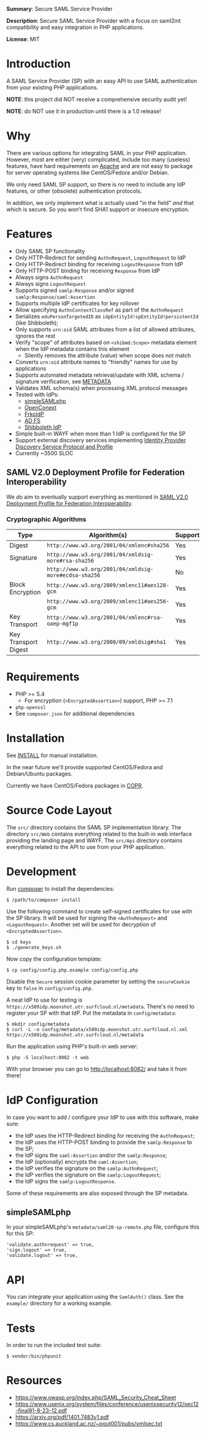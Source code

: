 **Summary**: Secure SAML Service Provider

**Description**: Secure SAML Service Provider with a focus on saml2int 
compatibility and easy integration in PHP applications.

**License**: MIT

# Introduction

A SAML Service Provider (SP) with an easy API to use SAML authentication from
your existing PHP applications.

**NOTE**: this project did NOT receive a comprehensive security audit yet!

**NOTE**: do NOT use it in production until there is a 1.0 release!

# Why

There are various options for integrating SAML in your PHP application. 
However, most are either (very) complicated, include too many (useless) 
features, have hard requirements on [Apache](https://httpd.apache.org/) and are 
not easy to package for server operating systems like CentOS/Fedora and/or 
Debian.

We only need SAML SP support, so there is no need to include any IdP features, 
or other (obsolete) authentication protocols.

In addition, we only implement what is actually used "in the field" *and* that 
which is secure. So you won't find SHA1 support or insecure encryption.

# Features

- Only SAML SP functionality
- Only HTTP-Redirect for sending `AuthnRequest`, `LogoutRequest` to IdP
- Only HTTP-Redirect binding for receiving `LogoutResponse` from IdP
- Only HTTP-POST binding for receiving `Response` from IdP
- Always signs `AuthnRequest`
- Always signs `LogoutRequest`
- Supports signed `samlp:Response` and/or signed 
  `samlp:Response/saml:Assertion`
- Supports multiple IdP certificates for key rollover
- Allow specifying `AuthnContextClassRef` as part of the `AuthnRequest`
- Serializes `eduPersonTargetedID` as `idpEntityId!spEntityId!persistentId` 
  (like Shibboleth);
- Only supports `urn:oid` SAML attributes from a list of allowed attributes, 
  ignores the rest
- Verify "scope" of attributes based on `<shibmd:Scope>` metadata element when
  the IdP metadata contains this element
    - Silently removes the attribute (value) when scope does not match
- Converts `urn:oid` attribute names to "friendly" names for use by 
  applications
- Supports automated metadata retrieval/update with XML schema / signature 
  verification, see [METADATA](METADATA.md)
- Validates XML schema(s) when processing XML protocol messages
- Tested with IdPs:
    - [simpleSAMLphp](https://simplesamlphp.org/)
    - [OpenConext](https://openconext.org/)
    - [FrkoIdP](https://github.com/fkooman/php-saml-idp/)
    - [AD FS](https://en.wikipedia.org/wiki/Active_Directory_Federation_Services)
    - [Shibboleth IdP](https://www.shibboleth.net/products/identity-provider/)
- Simple built-in WAYF when more than 1 IdP is configured for the SP
- Support external discovery services implementing 
  [Identity Provider Discovery Service Protocol and Profile](https://docs.oasis-open.org/security/saml/Post2.0/sstc-saml-idp-discovery.html)
- Currently ~3500 SLOC

## SAML V2.0 Deployment Profile for Federation Interoperability 

We _do_ aim to eventually support everything as mentioned in 
[SAML V2.0 Deployment Profile for Federation Interoperability](https://kantarainitiative.github.io/SAMLprofiles/saml2int.html).

### Cryptographic Algorithms

| Type                 | Algorithm(s)                                          | Supported | 
| -------------------- | ----------------------------------------------------- | --------- |
| Digest               | `http://www.w3.org/2001/04/xmlenc#sha256`             | Yes       |
| Signature            | `http://www.w3.org/2001/04/xmldsig-more#rsa-sha256`   | Yes       |
|                      | `http://www.w3.org/2001/04/xmldsig-more#ecdsa-sha256` | No        |
| Block Encryption     | `http://www.w3.org/2009/xmlenc11#aes128-gcm`          | Yes       |
|                      | `http://www.w3.org/2009/xmlenc11#aes256-gcm`          | Yes       |
| Key Transport        | `http://www.w3.org/2001/04/xmlenc#rsa-oaep-mgf1p`     | Yes       |
| Key Transport Digest | `http://www.w3.org/2000/09/xmldsig#sha1`              | Yes       |

# Requirements

- PHP >= 5.4
    - For encryption (`<EncryptedAssertion>`) support, PHP >= 7.1
- `php-openssl`
- See `composer.json` for additional dependencies

# Installation

See [INSTALL](INSTALL.md) for manual installation.

In the near future we'll provide supported CentOS/Fedora and Debian/Ubuntu 
packages.

Currently we have CentOS/Fedora packages in 
[COPR](https://copr.fedorainfracloud.org/coprs/fkooman/php-saml-sp/).

# Source Code Layout

The `src/` directory contains the SAML SP implementation library. The directory
`src/Web` contains everything related to the built-in web interface providing 
the landing page and WAYF. The `src/Api` directory contains everything related
to the API to use from your PHP application.

# Development

Run [composer](https://getcomposer.org/) to install the dependencies:

    $ /path/to/composer install

Use the following command to create self-signed certificates for use with the
SP library. It will be used for signing the `<AuthnRequest>` and 
`<LogoutRequest>`. Another set will be used for decryption of 
`<EncryptedAssertion>`.

    $ cd keys
    $ ./generate_keys.sh

Now copy the configuration template:

    $ cp config/config.php.example config/config.php

Disable the `Secure` session cookie parameter by setting the `secureCookie` key 
to `false` in `config/config.php`.

A neat IdP to use for testing is 
`https://x509idp.moonshot.utr.surfcloud.nl/metadata`. There's no need to register
your SP with that IdP. Put the metadata in `config/metadata`:

    $ mkdir config/metadata
    $ curl -L -o config/metadata/x509idp.moonshot.utr.surfcloud.nl.xml https://x509idp.moonshot.utr.surfcloud.nl/metadata

Run the application using PHP's built-in web server:

    $ php -S localhost:8082 -t web

With your browser you can go to 
[http://localhost:8082/](http://localhost:8082) and take it from there!

# IdP Configuration

In case you want to add / configure your IdP to use with this software, make 
sure:

- the IdP uses the HTTP-Redirect binding for receiving the `AuthnRequest`;
- the IdP uses the HTTP-POST binding to provide the `samlp:Response` to the SP;
- the IdP signs the `saml:Assertion` and/or the `samlp:Response`;
- the IdP (optionally) encrypts the `saml:Assertion`;
- the IdP verifies the signature on the `samlp:AuthnRequest`;
- the IdP verifies the signature on the `samlp:LogoutRequest`;
- the IdP signs the `samlp:LogoutResponse`.

Some of these requirements are also exposed through the SP metadata.

## simpleSAMLphp

In your simpleSAMLphp's `metadata/saml20-sp-remote.php` file, configure this 
for this SP:

    'validate.authnrequest' => true,
    'sign.logout' => true,
    'validate.logout' => true,

# API 

You can integrate your application using the `SamlAuth()` class. See the 
`example/` directory for a working example.

# Tests

In order to run the included test suite:

    $ vendor/bin/phpunit

# Resources

* https://www.owasp.org/index.php/SAML_Security_Cheat_Sheet
* https://www.usenix.org/system/files/conference/usenixsecurity12/sec12-final91-8-23-12.pdf
* https://arxiv.org/pdf/1401.7483v1.pdf
* https://www.cs.auckland.ac.nz/~pgut001/pubs/xmlsec.txt
